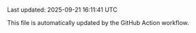 Last updated: 2025-09-21 16:11:41 UTC

This file is automatically updated by the GitHub Action workflow.
